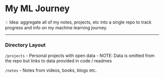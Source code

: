 # My ML Journey

💡 Idea: aggregate all of my notes, projects, etc into a single repo to track progress and info on my machine learning journey.

---

### Directory Layout

`/projects` - Personal projects with open data - NOTE: Data is omitted from the repo but links to data provided in code / readmes

`/notes` - Notes from videos, books, blogs etc. 
